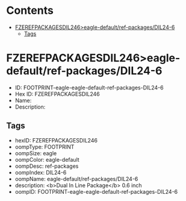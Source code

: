 



Contents
========

* [FZEREFPACKAGESDIL246>eagle-default/ref-packages/DIL24-6](#fzerefpackagesdil246eagle-defaultref-packagesdil24-6)
	* [Tags](#tags)

# FZEREFPACKAGESDIL246>eagle-default/ref-packages/DIL24-6

- ID: FOOTPRINT-eagle-eagle-default-ref-packages-DIL24-6
- Hex ID: FZEREFPACKAGESDIL246
- Name: 
- Description: 

## Tags

- hexID: FZEREFPACKAGESDIL246
- oompType: FOOTPRINT
- oompSize: eagle
- oompColor: eagle-default
- oompDesc: ref-packages
- oompIndex: DIL24-6
- oompName: eagle-default/ref-packages/DIL24-6
- description: &lt;b&gt;Dual In Line Package&lt;/b&gt; 0.6 inch
- oompID: FOOTPRINT-eagle-eagle-default-ref-packages-DIL24-6
